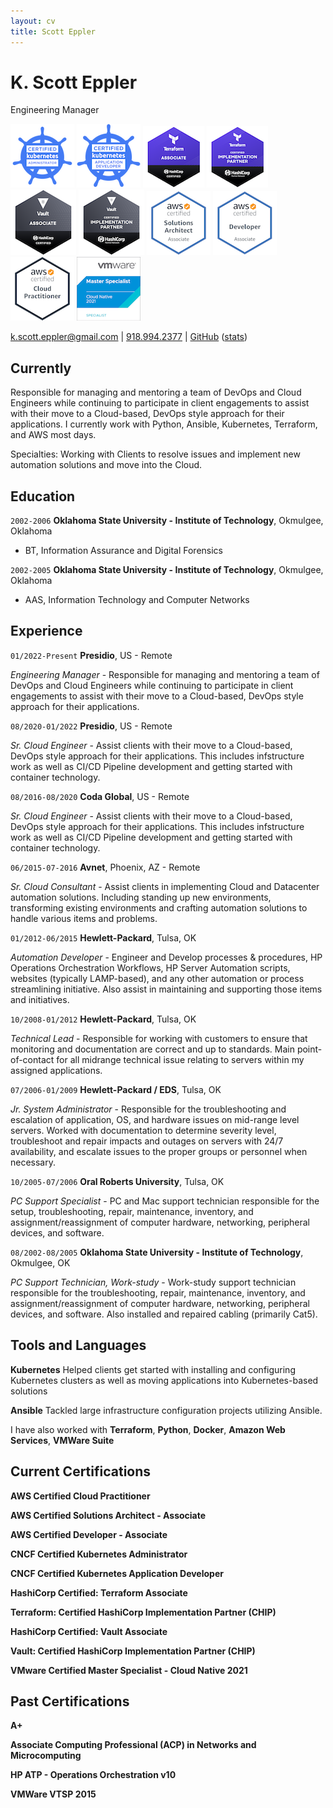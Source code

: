 ```yaml
---
layout: cv
title: Scott Eppler
---
```

# K. Scott Eppler
Engineering Manager

[![](img/cka.png)](https://www.credly.com/badges/922356d4-fb6b-42dc-b475-dad0c0532dd3/public_url)
[![](img/ckad.png)](https://www.credly.com/badges/9df4e58d-b065-4b0f-8702-155310058caa/public_url)
[![](img/tf.png)](https://www.credly.com/badges/55293484-eda3-4c5c-87f7-c4d86e455b69/public_url)
[![](img/tf-chip.png)](https://www.credly.com/badges/97fc3c3d-1518-4a2a-9489-946e7ef616ac/public_url)
[![](img/vault.png)](https://www.credly.com/badges/328c4608-7b47-4648-88e4-2deb3f6fa54a/public_url)
[![](img/vault-chip.png)](https://www.credly.com/badges/e1b75daf-9730-4857-a938-a34e38454c17/public_url)
[![](img/aws_saa.png)](https://www.credly.com/badges/d5c957f8-b9ec-4714-b9a6-ff32938eee87/public_url)
[![](img/aws_da.png)](https://www.credly.com/badges/efcef512-45ba-4d79-8f2f-136b97201c9a/public_url)
[![](img/aws_cp.png)](https://www.credly.com/badges/4b05d6c0-2bc5-44e8-a865-2b1a44efc1f7/public_url)
[![](img/vmw_ms_cloud-native.png)](https://www.credly.com/badges/92edb696-b4ab-425d-b82d-cac4b370c295/public_url)

<div id="webaddress">
<a href="mailto:k.scott.eppler@gmail.com">k.scott.eppler@gmail.com</a> |
<a href="tel:9189942377">918.994.2377</a> |
<a href="https://github.com/audioboxer217" target="_blank">GitHub</a> (<a href="https://hacknical.com/audioboxer217/github?locale=en" target="_blank">stats</a>)
</div>

## Currently

Responsible for managing and mentoring a team of DevOps and Cloud Engineers while continuing to participate in client engagements to assist with their move to a Cloud-based, DevOps style approach for their applications. I currently work with Python, Ansible, Kubernetes, Terraform, and AWS most days.

Specialties: Working with Clients to resolve issues and implement new
automation solutions and move into the Cloud.

## Education

`2002-2006`
__Oklahoma State University - Institute of Technology__, Okmulgee, Oklahoma

- BT, Information Assurance and Digital Forensics

`2002-2005`
__Oklahoma State University - Institute of Technology__, Okmulgee, Oklahoma

- AAS, Information Technology and Computer Networks


## Experience

`01/2022-Present`
__Presidio__, US - Remote

_Engineering Manager_ - Responsible for managing and mentoring a team of DevOps and Cloud Engineers while continuing to participate in client engagements to assist with their move to a Cloud-based, DevOps style approach for their applications.

`08/2020-01/2022`
__Presidio__, US - Remote

_Sr. Cloud Engineer_ - Assist clients with their move to a Cloud-based, DevOps style approach for their applications.  This includes infstructure work as well as CI/CD Pipeline development and getting started with container technology.

`08/2016-08/2020`
__Coda Global__, US - Remote

_Sr. Cloud Engineer_ - Assist clients with their move to a Cloud-based, DevOps style approach for their applications.  This includes infstructure work as well as CI/CD Pipeline development and getting started with container technology.

`06/2015-07-2016`
__Avnet__, Phoenix, AZ - Remote

_Sr. Cloud Consultant_ - Assist clients in implementing Cloud and Datacenter automation solutions. Including standing up new environments, transforming existing environments and crafting automation solutions to handle various items and problems.

`01/2012-06/2015`
__Hewlett-Packard__, Tulsa, OK

_Automation Developer_ - Engineer and Develop processes & procedures, HP Operations Orchestration Workflows, HP Server Automation scripts, websites (typically LAMP-based), and any other automation or process streamlining initiative. Also assist in maintaining and supporting those items and initiatives.

`10/2008-01/2012`
__Hewlett-Packard__, Tulsa, OK

_Technical Lead_ - Responsible for working with customers to ensure that monitoring and documentation are correct and up to standards.  Main point-of-contact for all midrange technical issue relating to servers within my assigned applications.

`07/2006-01/2009`
__Hewlett-Packard / EDS__, Tulsa, OK

_Jr. System Administrator_ - Responsible for the troubleshooting and escalation of application, OS, and hardware issues on mid-range level servers. Worked with documentation to determine severity level, troubleshoot and repair impacts and outages on servers with 24/7 availability, and escalate issues to the proper groups or personnel when necessary.

`10/2005-07/2006`
__Oral Roberts University__, Tulsa, OK

_PC Support Specialist_ - PC and Mac support technician responsible for the setup, troubleshooting, repair, maintenance, inventory, and assignment/reassignment of computer hardware, networking, peripheral devices, and software.

`08/2002-08/2005`
__Oklahoma State University - Institute of Technology__, Okmulgee, OK

_PC Support Technician, Work-study_ - Work-study support technician responsible for the troubleshooting, repair, maintenance, inventory, and assignment/reassignment of computer hardware, networking, peripheral devices, and software.  Also installed and repaired cabling (primarily Cat5).


## Tools and Languages
__Kubernetes__ Helped clients get started with installing and configuring Kubernetes clusters as well as moving applications into Kubernetes-based solutions

__Ansible__ Tackled large infrastructure configuration projects utilizing Ansible.

I have also worked with __Terraform__, __Python__, __Docker__, __Amazon Web Services__, __VMWare Suite__


## Current Certifications

__AWS Certified Cloud Practitioner__

__AWS Certified Solutions Architect - Associate__

__AWS Certified Developer - Associate__

__CNCF Certified Kubernetes Administrator__

__CNCF Certified Kubernetes Application Developer__

__HashiCorp Certified: Terraform Associate__

__Terraform: Certified HashiCorp Implementation Partner (CHIP)__

__HashiCorp Certified: Vault Associate__

__Vault: Certified HashiCorp Implementation Partner (CHIP)__

__VMware Certified Master Specialist - Cloud Native 2021__
## Past Certifications

__A+__

__Associate Computing Professional (ACP) in Networks and Microcomputing__

__HP ATP - Operations Orchestration v10__

__VMWare VTSP 2015__

<!-- ### Footer

Last updated: Apr 2019 -->


